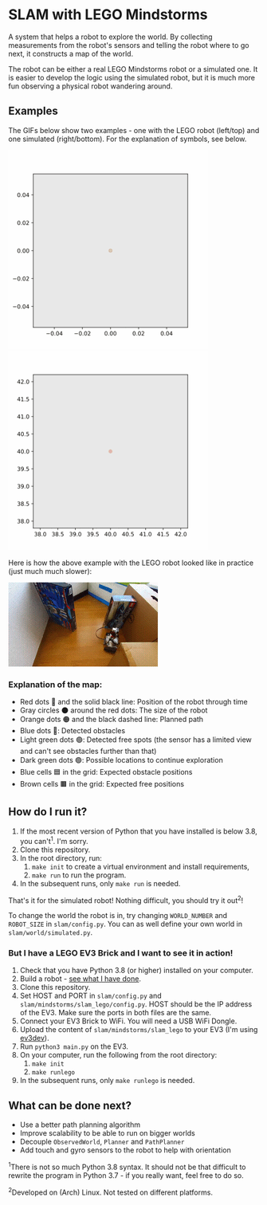 # SLAM with LEGO Mindstorms
A system that helps a robot to explore the world. By collecting measurements
from the robot's sensors and telling the robot where to go next, it constructs
a map of the world.

The robot can be either a real LEGO Mindstorms robot or a simulated one. It
is easier to develop the logic using the simulated robot, but it is much more
fun observing a physical robot wandering around.

## Examples
The GIFs below show two examples - one with the LEGO robot (left/top) and one
simulated (right/bottom).
For the explanation of symbols, see below.

![An example of the LEGO robot](docs/img/gif/example_lego.gif)
![An example of a simulated robot](docs/img/gif/example_simulated.gif)

Here is how the above example with the LEGO robot looked like in practice (just
much much slower):

![LEGO robot in action](docs/img/gif/example_lego_robot.gif)

### Explanation of the map:

- Red dots 🔴 and the solid black line: Position of the robot through time
- Gray circles 🌑 around the red dots: The size of the robot
- Orange dots 🟠 and the black dashed line: Planned path
- Blue dots 🔵: Detected obstacles
- Light green dots 🟢: Detected free spots (the sensor has a limited view and
  can't see obstacles further than that)
- Dark green dots 🟢: Possible locations to continue exploration
- Blue cells 🟦 in the grid: Expected obstacle positions
- Brown cells 🟫 in the grid: Expected free positions

## How do I run it?
1. If the most recent version of Python that you have installed is below 3.8,
   you can't<sup>1</sup>. I'm sorry.
2. Clone this repository.
3. In the root directory, run:
   1. `make init` to create a virtual environment and install requirements,
   2. `make run` to run the program.
4. In the subsequent runs, only `make run` is needed.

That's it for the simulated robot! Nothing difficult, you should try it
out<sup>2</sup>!

To change the world the robot is in, try changing `WORLD_NUMBER` and 
`ROBOT_SIZE` in `slam/config.py`. You can as well define your own world in 
`slam/world/simulated.py`.

### But I have a LEGO EV3 Brick and I want to see it in action!
1. Check that you have Python 3.8 (or higher) installed on your computer.
2. Build a robot - [see what I have done](https://github.com/RdecKa/SLAM-with-LEGO-Mindstorms/wiki/The-Robot).
3. Clone this repository.
4. Set HOST and PORT in `slam/config.py` and `slam/mindstorms/slam_lego/config.py`.
   HOST should be the IP address of the EV3. Make sure the ports in both files
   are the same.
5. Connect your EV3 Brick to WiFi. You will need a USB WiFi Dongle.
6. Upload the content of `slam/mindstorms/slam_lego` to your EV3 (I'm
   using [ev3dev](https://www.ev3dev.org)).
7. Run `python3 main.py` on the EV3.
8. On your computer, run the following from the root directory:
   1. `make init`
   2. `make runlego`
9. In the subsequent runs, only `make runlego` is needed.

## What can be done next?
- Use a better path planning algorithm
- Improve scalability to be able to run on bigger worlds
- Decouple `ObservedWorld`, `Planner` and `PathPlanner`
- Add touch and gyro sensors to the robot to help with orientation

<sup>1</sup>There is not so much Python 3.8 syntax. It should not be that
difficult to rewrite the program in Python 3.7 - if you really want, feel free
to do so.

<sup>2</sup>Developed on (Arch) Linux. Not tested on different platforms.
